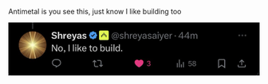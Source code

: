 Antimetal is you see this, just know I like building too

![We shall build as builders](/public/build.png)
